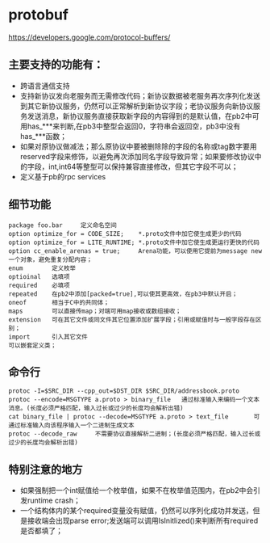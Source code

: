 
protobuf
================================
<https://developers.google.com/protocol-buffers/>

主要支持的功能有：
---------------------
+ 跨语言通信支持
+ 支持新协议发向老服务而无需修改代码；新协议数据被老服务再次序列化发送到其它新协议服务，仍然可以正常解析到新协议字段；老协议服务向新协议服务发送消息，新协议服务直接获取新字段的内容得到的是默认值，在pb2中可用has_***来判断,在pb3中整型会返回0，字符串会返回空，pb3中没有has_***函数；
+ 如果对原协议做减法；那么原协议中要被删除除的字段的名称或tag数字要用reserved字段来修饰，以避免再次添加同名字段导致异常；如果要修改协议中的字段，int,int64等整型可以保持兼容直接修改，但其它字段不可以；
+	定义基于pb的rpc services


细节功能
---------------------
	package foo.bar		定义命名空间
	option optimize_for = CODE_SIZE;	*.proto文件中加它使生成更少的代码
	option optimize_for = LITE_RUNTIME;	*.proto文件中加它使生成更运行更快的代码
	option cc_enable_arenas = true;		Arena功能，可以使用它提前为message new一个对象，避免重复分配内容；
	enum		定义枚举
	optioinal 	选填项
	required	必填项
	repeated	在pb2中添加[packed=true],可以使其更高效，在pb3中默认开启；
	oneof		相当于C中的共同体；
	maps		可以直接传map；对端可用map接收或数组接收；
	extension	可在其它文件或同文件其它位置添加扩展字段；引用或赋值时与一般字段存在区别；
	import		引入其它文件
	可以嵌套定义类；

	
命令行
---------------------
	protoc -I=$SRC_DIR --cpp_out=$DST_DIR $SRC_DIR/addressbook.proto
	protoc --encode=MSGTYPE a.proto > binary_file	通过标准输入来编码一个文本消息。(长度必须严格匹配，输入过长或过少的长度均会解析出错)
	cat binary_file | protoc --decode=MSGTYPE a.proto > text_file		可通过标准输入向该程序输入一个二进制生成文本 
	protoc --decode_raw		不需要协议直接解析二进制；(长度必须严格匹配，输入过长或过少的长度均会解析出错)
	
特别注意的地方
---------------------
* 如果强制把一个int赋值给一个枚举值，如果不在枚举值范围内，在pb2中会引发runtime crash；
* 一个结构体内的某个required变量没有赋值，仍然可以序列化成功并发送，但是接收端会出现parse error;发送端可以调用IsInitlized()来判断所有required是否都填了；
